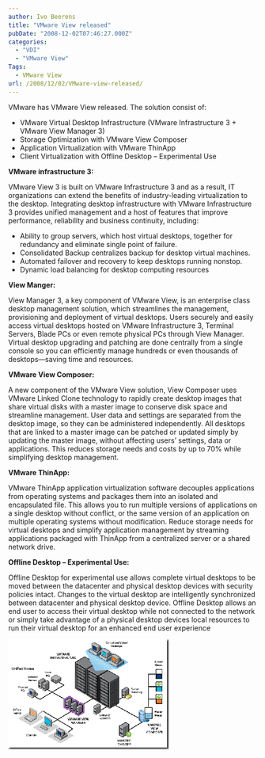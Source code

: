 ```yaml
---
author: Ivo Beerens
title: "VMware View released"
pubDate: "2008-12-02T07:46:27.000Z"
categories: 
  - "VDI"
  - "VMware View"
Tags:
  - VMware View
url: /2008/12/02/VMware-view-released/
---
```


VMware has VMware View released. The solution consist of:
- VMware Virtual Desktop Infrastructure (VMware Infrastructure 3 + VMware View Manager 3)
- Storage Optimization with VMware View Composer
- Application Virtualization with VMware ThinApp
- Client Virtualization with Offline Desktop – Experimental Use

**VMware infrastructure 3:**

VMware View 3 is built on VMware Infrastructure 3 and as a result, IT organizations can extend the benefits of industry-leading virtualization to the desktop. Integrating desktop infrastructure with VMware Infrastructure 3 provides unified management and a host of features that improve performance, reliability and business continuity, including:

- Ability to group servers, which host virtual desktops, together for redundancy and eliminate single point of failure.
- Consolidated Backup centralizes backup for desktop virtual machines.
- Automated failover and recovery to keep desktops running nonstop.
- Dynamic load balancing for desktop computing resources

**View Manger:**

View Manager 3, a key component of VMware View, is an enterprise class desktop management solution, which streamlines the management, provisioning and deployment of virtual desktops. Users securely and easily access virtual desktops hosted on VMware Infrastructure 3, Terminal Servers, Blade PCs or even remote physical PCs through View Manager. Virtual desktop upgrading and patching are done centrally from a single console so you can efficiently manage hundreds or even thousands of desktops—saving time and resources.

**VMware View Composer:**

A new component of the VMware View solution, View Composer uses VMware Linked Clone technology to rapidly create desktop images that share virtual disks with a master image to conserve disk space and streamline management. User data and settings are separated from the desktop image, so they can be administered independently. All desktops that are linked to a master image can be patched or updated simply by updating the master image, without affecting users’ settings, data or applications. This reduces storage needs and costs by up to 70% while simplifying desktop management.

**VMware ThinApp:**

VMware ThinApp application virtualization software decouples applications from operating systems and packages them into an isolated and encapsulated file. This allows you to run multiple versions of applications on a single desktop without conflict, or the same version of an application on multiple operating systems without modification. Reduce storage needs for virtual desktops and simplify application management by streaming applications packaged with ThinApp from a centralized server or a shared network drive.

**Offline Desktop – Experimental Use:**

Offline Desktop for experimental use allows complete virtual desktops to be moved between the datacenter and physical desktop devices with security policies intact. Changes to the virtual desktop are intelligently synchronized between datacenter and physical desktop device. Offline Desktop allows an end user to access their virtual desktop while not connected to the network or simply take advantage of a physical desktop devices local resources to run their virtual desktop for an enhanced end user experience

[![view_diagram](images/view-diagram-thumb.gif)](images/view-diagram.gif)



